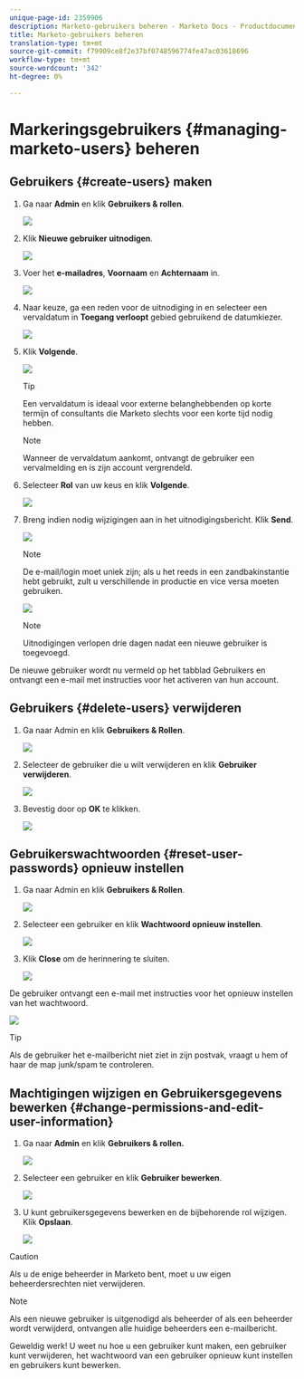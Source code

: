 ```yaml
---
unique-page-id: 2359906
description: Marketo-gebruikers beheren - Marketo Docs - Productdocumentatie
title: Marketo-gebruikers beheren
translation-type: tm+mt
source-git-commit: f79909ce8f2e37bf0748596774fe47ac03618696
workflow-type: tm+mt
source-wordcount: '342'
ht-degree: 0%

---
```



# Markeringsgebruikers {#managing-marketo-users} beheren

## Gebruikers {#create-users} maken

1. Ga naar **Admin** en klik **Gebruikers &amp; rollen**.

   ![](assets/image2014-9-9-11-3a34-3a58.png)

1. Klik **Nieuwe gebruiker uitnodigen**.

   ![](assets/image2014-9-9-11-3a35-3a15.png)

1. Voer het **e-mailadres**, **Voornaam** en **Achternaam** in.

   ![](assets/image2016-5-24-9-3a45-3a30.png)

1. Naar keuze, ga een reden voor de uitnodiging in en selecteer een vervaldatum in **Toegang verloopt** gebied gebruikend de datumkiezer.

   ![](assets/image2016-6-29-15-3a52-3a18.png)

1. Klik **Volgende**.

   ![](assets/image2016-5-24-9-3a58-3a10.png)

   >[!TIP]
   >
   >Een vervaldatum is ideaal voor externe belanghebbenden op korte termijn of consultants die Marketo slechts voor een korte tijd nodig hebben.

   >[!NOTE]
   >
   >Wanneer de vervaldatum aankomt, ontvangt de gebruiker een vervalmelding en is zijn account vergrendeld.

1. Selecteer **Rol** van uw keus en klik **Volgende**.

   ![](assets/image2016-5-24-10-3a1-3a33.png)

1. Breng indien nodig wijzigingen aan in het uitnodigingsbericht. Klik **Send**.

   ![](assets/image2016-5-24-10-3a3-3a56.png)

   >[!NOTE]
   >
   >De e-mail/login moet uniek zijn; als u het reeds in een zandbakinstantie hebt gebruikt, zult u verschillende in productie en vice versa moeten gebruiken.

   ![](assets/image2016-5-24-10-3a21-3a57.png)

   >[!NOTE]
   >
   >Uitnodigingen verlopen drie dagen nadat een nieuwe gebruiker is toegevoegd.

De nieuwe gebruiker wordt nu vermeld op het tabblad Gebruikers en ontvangt een e-mail met instructies voor het activeren van hun account.

## Gebruikers {#delete-users} verwijderen

1. Ga naar Admin en klik **Gebruikers &amp; Rollen**.

   ![](assets/image2014-9-9-11-3a36-3a21.png)

1. Selecteer de gebruiker die u wilt verwijderen en klik **Gebruiker verwijderen**.

   ![](assets/image2014-9-9-11-3a36-3a36.png)

1. Bevestig door op **OK** te klikken.

   ![](assets/image2014-9-9-11-3a36-3a51.png)

## Gebruikerswachtwoorden {#reset-user-passwords} opnieuw instellen

1. Ga naar Admin en klik **Gebruikers &amp; Rollen**.

   ![](assets/image2014-9-9-11-3a41-3a0.png)

1. Selecteer een gebruiker en klik **Wachtwoord opnieuw instellen**.

   ![](assets/image2014-9-9-11-3a41-3a19.png)

1. Klik **Close** om de herinnering te sluiten.

   ![](assets/image2014-9-9-11-3a41-3a50.png)

De gebruiker ontvangt een e-mail met instructies voor het opnieuw instellen van het wachtwoord.

![](assets/image2014-9-9-11-3a45-3a53.png)

>[!TIP]
>
>Als de gebruiker het e-mailbericht niet ziet in zijn postvak, vraagt u hem of haar de map junk/spam te controleren.

## Machtigingen wijzigen en Gebruikersgegevens bewerken {#change-permissions-and-edit-user-information}

1. Ga naar **Admin** en klik **Gebruikers &amp; rollen.**

   ![](assets/image2014-9-9-11-3a37-3a5.png)

1. Selecteer een gebruiker en klik **Gebruiker bewerken**.

   ![](assets/image2014-9-9-11-3a37-3a16.png)

1. U kunt gebruikersgegevens bewerken en de bijbehorende rol wijzigen. Klik **Opslaan**.

   ![](assets/image2014-9-9-11-3a37-3a31.png)

>[!CAUTION]
>
>Als u de enige beheerder in Marketo bent, moet u uw eigen beheerdersrechten niet verwijderen.

>[!NOTE]
>
>Als een nieuwe gebruiker is uitgenodigd als beheerder of als een beheerder wordt verwijderd, ontvangen alle huidige beheerders een e-mailbericht.

Geweldig werk! U weet nu hoe u een gebruiker kunt maken, een gebruiker kunt verwijderen, het wachtwoord van een gebruiker opnieuw kunt instellen en gebruikers kunt bewerken.
